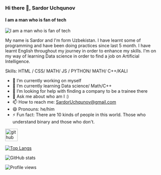 ### Hi there 👋, Sardor Uchqunov
#### I am a man who is fan of **tech**
![I am a man who is fan of **tech**](https://as1.ftcdn.net/v2/jpg/03/04/68/52/1000_F_304685223_ttVGVAkC5JlfgEOTO8KYbN4tjnRqM715.jpg)

My name is Sardor and I'm form Uzbekistan. I have learnt some of programming and have been doing practices since last 5 month. I have  learnt English throughout my journey in order to enhance my skills. I'm on my way of learning Data science in order to find a job on Artificial Intelligence.

Skills: HTML / CSS/ MATH/ JS / PYTHON/ MATH/ C++/KALI

- 🔭 I’m currently working on myself 
- 🌱 I’m currently learning Data science/ Math/C++ 
- 🤔 I’m looking for help with finding a company to be a trainee there 
- 💬 Ask me about who am I :) 
- 📫 How to reach me: SardorUchqunov@gmail.com 
- 😄 Pronouns: he/him 
- ⚡ Fun fact: There are 10 kinds of people in this world. Those who understand binary and those who don't. 


[<img src='https://cdn.jsdelivr.net/npm/simple-icons@3.0.1/icons/github.svg' alt='github' height='40'>](https://github.com/UchqunovS)  

[![Top Langs](https://github-readme-stats.vercel.app/api/top-langs/?username=UchqunovS)](https://github.com/anuraghazra/github-readme-stats)

![GitHub stats](https://github-readme-stats.vercel.app/api?username=UchqunovS&show_icons=true)  

![Profile views](https://gpvc.arturio.dev/UchqunovS)  
